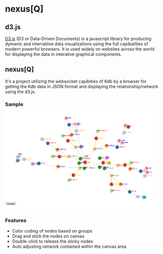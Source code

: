# nexus[Q]


## d3.js

[D3.js](https://d3js.org/) (D3 or Data-Driven Documents) is a javascript library for producing dymanic and interratiive data visualizations using the full capibalities of modern powerful browsers.
It is used widely on websites across the world for displaying the data in interative graphical components.

## nexus[Q]

It's a project utilizing the websocket capibities of Kdb by a browser for getting the Kdb data in JSON format and displaying the relationship/network using the d3.js.

### Sample

![](nexusQ.png?raw=true)


### Features 
* Color coding of nodes based on groups
* Drag and stick the nodes on canvas
* Double-click to release the sticky nodes
* Auto adjusting network contained within the canvas area
